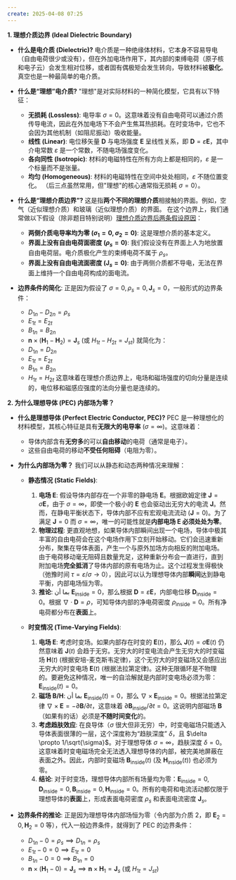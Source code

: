 ```yaml
---
create: 2025-04-08 07:25
---
```

**1. 理想介质边界 (Ideal Dielectric Boundary)**

*   **什么是电介质 (Dielectric)?**
    电介质是一种绝缘体材料，它本身不容易导电（自由电荷很少或没有），但在外加电场作用下，其内部的束缚电荷（原子核和电子云）会发生相对位移，或者固有偶极矩会发生转向，导致材料被**极化**。真空也是一种最简单的电介质。

*   **什么是“理想”电介质?**
    "理想"是对实际材料的一种简化模型，它具有以下特征：
    *   **无损耗 (Lossless)**: 电导率 $\sigma = 0$。这意味着没有自由电荷可以通过介质传导电流，因此在外加电场下不会产生焦耳热损耗。在时变场中，它也不会因为其他机制（如阻尼振动）吸收能量。
    *   **线性 (Linear)**: 电位移矢量 $\mathbf{D}$ 与电场强度 $\mathbf{E}$ 呈线性关系，即 $\mathbf{D} = \varepsilon \mathbf{E}$，其中介电常数 $\varepsilon$ 是一个常数，不随电场强度变化。
    *   **各向同性 (Isotropic)**: 材料的电磁特性在所有方向上都是相同的，$\varepsilon$ 是一个标量而不是张量。
    *   **均匀 (Homogeneous)**: 材料的电磁特性在空间中处处相同，$\varepsilon$ 不随位置变化。
    （后三点虽然常用，但"理想"的核心通常指无损耗 $\sigma=0$）。

*   **什么是“理想介质边界”?**
    这是指**两个不同的理想介质**相接触的界面。例如，空气（近似理想介质）和玻璃（近似理想介质）的界面。
    在这个边界上，我们通常做以下假设（除非题目特别说明）[理想介质边界后两条假设原因](理想介质边界后两条假设原因.md)：
    *   **两侧介质电导率均为零 ($\sigma_1 = 0, \sigma_2 = 0$)**: 这是理想介质的基本定义。
    *   **界面上没有自由电荷面密度 ($\rho_s = 0$)**: 我们假设没有在界面上人为地放置自由电荷层。电介质极化产生的束缚电荷不属于 $\rho_s$。
    *   **界面上没有自由电流面密度 ($\mathbf{J}_s = 0$)**: 由于两侧介质都不导电，无法在界面上维持一个自由电荷构成的面电流。

*   **边界条件的简化**:
    正是因为假设了 $\sigma=0, \rho_s=0, \mathbf{J}_s=0$，一般形式的边界条件：
    *   $D_{1n} - D_{2n} = \rho_s$
    *   $E_{1t} = E_{2t}$
    *   $B_{1n} = B_{2n}$
    *   $\mathbf{n} \times (\mathbf{H}_1 - \mathbf{H}_2) = \mathbf{J}_s$ (或 $H_{1t} - H_{2t} = J_{st}$)
    就简化为：
    *   $D_{1n} = D_{2n}$
    *   $E_{1t} = E_{2t}$
    *   $B_{1n} = B_{2n}$
    *   $H_{1t} = H_{2t}$
    这意味着在理想介质边界上，电场和磁场强度的切向分量是连续的，电位移和磁感应强度的法向分量也是连续的。

**2. 为什么理想导体 (PEC) 内部场为零？**

*   **什么是理想导体 (Perfect Electric Conductor, PEC)?**
    PEC 是一种理想化的材料模型，其核心特征是具有**无限大的电导率** ($\sigma = \infty$)。这意味着：
    *   导体内部含有**无穷多**的可以**自由移动**的电荷（通常是电子）。
    *   这些自由电荷的移动**不受任何阻碍**（电阻为零）。

*   **为什么内部场为零？**
    我们可以从静态和动态两种情况来理解：

    *   **静态情况 (Static Fields)**:
        1.  **电场 E**: 假设导体内部存在一个非零的静电场 $\mathbf{E}$。根据欧姆定律 $\mathbf{J} = \sigma \mathbf{E}$，由于 $\sigma = \infty$，即使一个极小的 $\mathbf{E}$ 也会驱动出无穷大的电流 $\mathbf{J}$。然而，在静电平衡状态下，导体内部不应有宏观电流流动 ($\mathbf{J}=0$)。为了满足 $\mathbf{J}=0$ 而 $\sigma=\infty$，唯一的可能性就是**内部电场 $\mathbf{E}$ 必须处处为零**。
        2.  **物理过程**: 更直观地想，如果导体内部瞬间出现一个电场，导体中极其丰富的自由电荷会在这个电场作用下立刻开始移动。它们会迅速重新分布，聚集在导体表面，产生一个与原外加场方向相反的附加电场。由于电荷移动毫无阻碍且数量充足，这种重新分布会一直进行，直到附加电场**完全抵消**了导体内部的原有电场为止。这个过程发生得极快（弛豫时间 $\tau = \varepsilon/\sigma \to 0$），因此可以认为理想导体内部**瞬间**达到静电平衡，内部电场恒为零。
        3.  **推论**: بما أن $\mathbf{E}_{\text{inside}} = 0$，那么根据 $\mathbf{D} = \varepsilon \mathbf{E}$，内部电位移 $\mathbf{D}_{\text{inside}} = 0$。根据 $\nabla \cdot \mathbf{D} = \rho$，可知导体内部的净电荷密度 $\rho_{\text{inside}} = 0$。所有净电荷都分布在**表面**上。

    *   **时变情况 (Time-Varying Fields)**:
        1.  **电场 E**: 考虑时变场。如果内部存在时变的 $\mathbf{E}(t)$，那么 $\mathbf{J}(t) = \sigma \mathbf{E}(t)$ 仍然意味着 $\mathbf{J}(t)$ 会趋于无穷。无穷大的时变电流会产生无穷大的时变磁场 $\mathbf{H}(t)$ (根据安培-麦克斯韦定律)，这个无穷大的时变磁场又会感应出无穷大的时变电场 $\mathbf{E}(t)$ (根据法拉第定律)。这种无限循环是不物理的。要避免这种情况，唯一的自洽解就是内部时变电场必须为零：$\mathbf{E}_{\text{inside}}(t) = 0$。
        2.  **磁场 B/H**: بما أن $\mathbf{E}_{\text{inside}}(t) = 0$，那么 $\nabla \times \mathbf{E}_{\text{inside}} = 0$。根据法拉第定律 $\nabla \times \mathbf{E} = -\partial \mathbf{B} / \partial t$，这意味着 $\partial \mathbf{B}_{\text{inside}} / \partial t = 0$。这说明内部磁场 $\mathbf{B}$（如果有的话）必须是**不随时间变化**的。
        3.  **考虑趋肤效应**: 在良导体（$\sigma$ 很大但非无穷）中，时变电磁场只能透入导体表面很薄的一层，这个深度称为“趋肤深度” $\delta$，且 $\delta \propto 1/\sqrt{\sigma}$。对于理想导体 $\sigma = \infty$，趋肤深度 $\delta = 0$。这意味着时变电磁场完全无法透入理想导体的内部，被完美地屏蔽在表面之外。因此，内部时变磁场 $\mathbf{B}_{\text{inside}}(t)$ (及 $\mathbf{H}_{\text{inside}}(t)$) 也必须为零。
        4.  **结论**: 对于时变场，理想导体内部所有场量均为零：$\mathbf{E}_{\text{inside}} = 0, \mathbf{D}_{\text{inside}} = 0, \mathbf{B}_{\text{inside}} = 0, \mathbf{H}_{\text{inside}} = 0$。所有的电荷和电流活动都仅限于理想导体的**表面**上，形成表面电荷密度 $\rho_s$ 和表面电流密度 $\mathbf{J}_s$。

*   **边界条件的推论**:
    正是因为理想导体内部场恒为零（令内部为介质 2，即 $\mathbf{E}_2=0, \mathbf{H}_2=0$ 等），代入一般边界条件，就得到了 PEC 的边界条件：
    *   $D_{1n} - 0 = \rho_s \implies D_{1n} = \rho_s$
    *   $E_{1t} - 0 = 0 \implies E_{1t} = 0$
    *   $B_{1n} - 0 = 0 \implies B_{1n} = 0$
    *   $\mathbf{n} \times (\mathbf{H}_1 - 0) = \mathbf{J}_s \implies \mathbf{n} \times \mathbf{H}_1 = \mathbf{J}_s$ (或 $H_{1t} = J_{st}$)